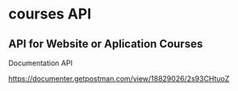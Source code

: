 # courses API
## API for Website or Aplication Courses
Documentation API

https://documenter.getpostman.com/view/18829026/2s93CHtuoZ
